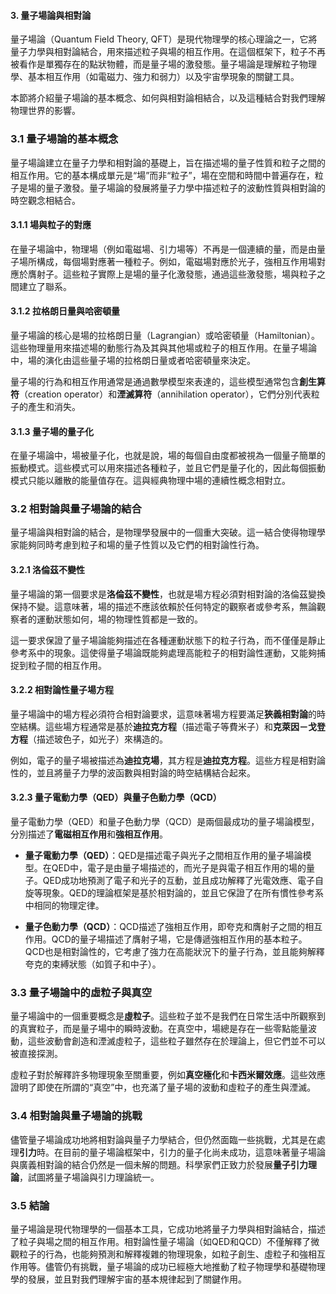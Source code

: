 #### 3. 量子場論與相對論

量子場論（Quantum Field Theory, QFT）是現代物理學的核心理論之一，它將量子力學與相對論結合，用來描述粒子與場的相互作用。在這個框架下，粒子不再被看作是單獨存在的點狀物體，而是量子場的激發態。量子場論是理解粒子物理學、基本相互作用（如電磁力、強力和弱力）以及宇宙學現象的關鍵工具。

本節將介紹量子場論的基本概念、如何與相對論相結合，以及這種結合對我們理解物理世界的影響。

### 3.1 量子場論的基本概念

量子場論建立在量子力學和相對論的基礎上，旨在描述場的量子性質和粒子之間的相互作用。它的基本構成單元是“場”而非“粒子”，場在空間和時間中普遍存在，粒子是場的量子激發。量子場論的發展將量子力學中描述粒子的波動性質與相對論的時空觀念相結合。

#### 3.1.1 場與粒子的對應

在量子場論中，物理場（例如電磁場、引力場等）不再是一個連續的量，而是由量子場所構成，每個場對應著一種粒子。例如，電磁場對應於光子，強相互作用場對應於膺射子。這些粒子實際上是場的量子化激發態，通過這些激發態，場與粒子之間建立了聯系。

#### 3.1.2 拉格朗日量與哈密頓量

量子場論的核心是場的拉格朗日量（Lagrangian）或哈密頓量（Hamiltonian）。這些物理量用來描述場的動態行為及其與其他場或粒子的相互作用。在量子場論中，場的演化由這些量子場的拉格朗日量或者哈密頓量來決定。

量子場的行為和相互作用通常是通過數學模型來表達的，這些模型通常包含**創生算符**（creation operator）和**湮滅算符**（annihilation operator），它們分別代表粒子的產生和消失。

#### 3.1.3 量子場的量子化

在量子場論中，場被量子化，也就是說，場的每個自由度都被視為一個量子簡單的振動模式。這些模式可以用來描述各種粒子，並且它們是量子化的，因此每個振動模式只能以離散的能量值存在。這與經典物理中場的連續性概念相對立。

### 3.2 相對論與量子場論的結合

量子場論與相對論的結合，是物理學發展中的一個重大突破。這一結合使得物理學家能夠同時考慮到粒子和場的量子性質以及它們的相對論性行為。

#### 3.2.1 洛倫茲不變性

量子場論的第一個要求是**洛倫茲不變性**，也就是場方程必須對相對論的洛倫茲變換保持不變。這意味著，場的描述不應該依賴於任何特定的觀察者或參考系，無論觀察者的運動狀態如何，場的物理性質都是一致的。

這一要求保證了量子場論能夠描述在各種運動狀態下的粒子行為，而不僅僅是靜止參考系中的現象。這使得量子場論既能夠處理高能粒子的相對論性運動，又能夠捕捉到粒子間的相互作用。

#### 3.2.2 相對論性量子場方程

量子場論中的場方程必須符合相對論要求，這意味著場方程要滿足**狹義相對論**的時空結構。這些場方程通常是基於**迪拉克方程**（描述電子等費米子）和**克萊因－戈登方程**（描述玻色子，如光子）來構造的。

例如，電子的量子場被描述為**迪拉克場**，其方程是**迪拉克方程**。這些方程是相對論性的，並且將量子力學的波函數與相對論的時空結構結合起來。

#### 3.2.3 量子電動力學（QED）與量子色動力學（QCD）

量子電動力學（QED）和量子色動力學（QCD）是兩個最成功的量子場論模型，分別描述了**電磁相互作用**和**強相互作用**。

- **量子電動力學（QED）**：QED是描述電子與光子之間相互作用的量子場論模型。在QED中，電子是由量子場描述的，而光子是與電子相互作用的場的量子。QED成功地預測了電子和光子的互動，並且成功解釋了光電效應、電子自旋等現象。QED的理論框架是基於相對論的，並且它保證了在所有慣性參考系中相同的物理定律。
  
- **量子色動力學（QCD）**：QCD描述了強相互作用，即夸克和膺射子之間的相互作用。QCD的量子場描述了膺射子場，它是傳遞強相互作用的基本粒子。QCD也是相對論性的，它考慮了強力在高能狀況下的量子行為，並且能夠解釋夸克的束縛狀態（如質子和中子）。

### 3.3 量子場論中的虛粒子與真空

量子場論中的一個重要概念是**虛粒子**。這些粒子並不是我們在日常生活中所觀察到的真實粒子，而是量子場中的瞬時波動。在真空中，場總是存在一些零點能量波動，這些波動會創造和湮滅虛粒子，這些粒子雖然存在於理論上，但它們並不可以被直接探測。

虛粒子對於解釋許多物理現象至關重要，例如**真空極化**和**卡西米爾效應**。這些效應證明了即使在所謂的“真空”中，也充滿了量子場的波動和虛粒子的產生與湮滅。

### 3.4 相對論與量子場論的挑戰

儘管量子場論成功地將相對論與量子力學結合，但仍然面臨一些挑戰，尤其是在處理**引力**時。在目前的量子場論框架中，引力的量子化尚未成功，這意味著量子場論與廣義相對論的結合仍然是一個未解的問題。科學家們正致力於發展**量子引力理論**，試圖將量子場論與引力理論統一。

### 3.5 結論

量子場論是現代物理學的一個基本工具，它成功地將量子力學與相對論結合，描述了粒子與場之間的相互作用。相對論性量子場論（如QED和QCD）不僅解釋了微觀粒子的行為，也能夠預測和解釋複雜的物理現象，如粒子創生、虛粒子和強相互作用等。儘管仍有挑戰，量子場論的成功已經極大地推動了粒子物理學和基礎物理學的發展，並且對我們理解宇宙的基本規律起到了關鍵作用。